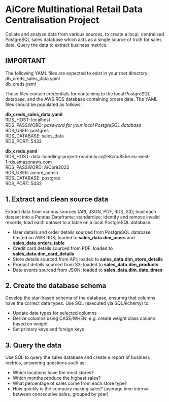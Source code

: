 # AiCore Multinational Retail Data Centralisation Project

Collate and analyse data from various sources, to create a local, centralised PostgreSQL sales database which acts as a single source of truth for sales data. Query the data to extract business metrics.

## IMPORTANT

The following YAML files are expected to exist in your root directory:  
db_creds_sales_data.yaml  
db_creds.yaml

These files contain credentials for containing to the local PostgreSQL database, and the AWS RDS database containing orders data. The YAML files should be populated as follows:

__db_creds_sales_data.yaml__  
RDS_HOST: localhost  
RDS_PASSWORD: _password for your local PostgreSQL database_  
RDS_USER: postgres  
RDS_DATABASE: sales_data  
RDS_PORT: 5432  

__db_creds.yaml__  
RDS_HOST: data-handling-project-readonly.cq2e8zno855e.eu-west-1.rds.amazonaws.com  
RDS_PASSWORD: AiCore2022  
RDS_USER: aicore_admin  
RDS_DATABASE: postgres  
RDS_PORT: 5432  


## 1. Extract and clean source data

Extract data from various sources (API, JSON, PDF, RDS, S3); load each dataset into a Pandas Dataframe; standardize; identify and remove invalid records; load each dataset to a table on a local PostgreSQL database.
- User details and order details sourced from PostgreSQL database hosted on AWS RDS; loaded to __sales_data.dim_users__ and __sales_data.orders_table__
- Credit card details sourced from PDF; loaded to __sales_data.dim_card_details__
- Store details sourced from API; loaded to __sales_data.dim_store_details__
- Product details sourced from S3; loaded to __sales_data.dim_products__
- Date events sourced from JSON; loaded to __sales_data.dim_date_times__

## 2. Create the database schema

Develop the star-based schema of the database, ensuring that columns have the correct data types. Use SQL (executed via SQLAlchemy) to:
- Update data types for selected columns
- Derive columns using CASE/WHEN: e.g. create weight class column based on weight
- Set primary keys and foreign keys

## 3. Query the data

Use SQL to query the sales database and create a report of business metrics, answering questions such as:
- Which locations have the most stores?
- Which months produce the highest sales?
- What percentage of sales come from each store type?
- How quickly is the company making sales? (average time interval between consecutive sales, grouped by year)

